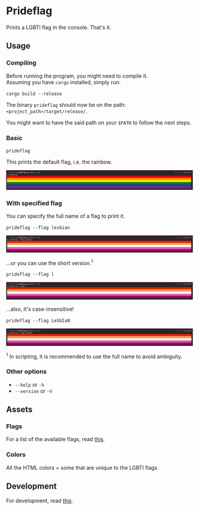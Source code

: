 # Prideflag

Prints a LGBTI flag in the console. That's it.

## Usage

### Compiling

Before running the program, you might need to compile it.\
Assuming you have `cargo` installed, simply run:

```
cargo build --release
```

The binary `prideflag` should now be on the path: `<project_path>/target/release/`.

You might want to have the said path on your `$PATH` to follow the next steps.

### Basic

```
prideflag
```

This prints the default flag, i.e. the rainbow.

![Output of the program, run with no args](./images/no_args.png)

### With specified flag

You can specify the full name of a flag to print it.

```
prideflag --flag lesbian
```

![Output of the program, run with `--flag lesbian`](./images/lesbian_full.png)

...or you can use the short version.<sup>1</sup>

```
prideflag --flag l
```

![Output of the program, run with `--flag l`](./images/lesbian_short.png)

...also, it's case-insensitive!

```
prideflag --flag LeSbIaN
```

![Output of the program, run with `--flag LeSbIaN` (lesbian is written with weird casing)](./images/lesbian_spongecase.png)

<sup>1</sup> In scripting, it is recommended to use the full name to avoid ambiguity.

### Other options

-   `--help` or `-h`
-   `--version` or `-V`

## Assets

### Flags

For a list of the available flags, read [this](./docs/flags.md).

### Colors

All the HTML colors + some that are unique to the LGBTI flags.

## Development

For development, read [this](./docs/dev.md).
